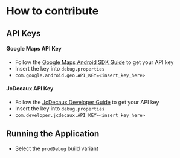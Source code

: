 # How to contribute

## API Keys

#### Google Maps API Key

  * Follow the [Google Maps Android SDK Guide](https://developers.google.com/maps/documentation/android-sdk/signup) to get your API key
  * Insert the key into ```debug.properties```
  * ```com.google.android.geo.API_KEY=<insert_key_here>```

#### JcDecaux API Key

  * Follow the [JcDecaux Developer Guide](https://developer.jcdecaux.com/#/opendata/vls?page=getstarted) to get your API key
  * Insert the key into ```debug.properties```
  * ```com.developer.jcdecaux.API_KEY=<insert_key_here>```

## Running the Application

  * Select the ```prodDebug``` build variant
